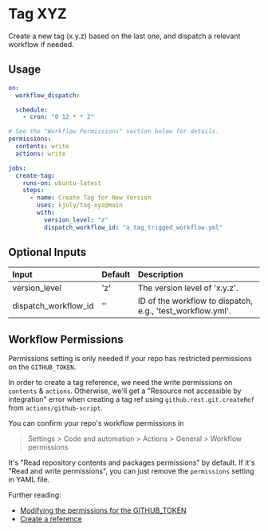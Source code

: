 # Tag XYZ
Create a new tag (x.y.z) based on the last one, and dispatch a relevant workflow if needed.

## Usage

```yaml
on:
  workflow_dispatch:

  schedule:
    - cron: "0 12 * * 2"

# See the "Workflow Permissions" section below for details.
permissions:
  contents: write
  actions: write

jobs:
  create-tag:
    runs-on: ubuntu-latest
    steps:
      - name: Create Tag for New Version
        uses: kjuly/tag-xyz@main
        with:
          version_level: "z"
          dispatch_workflow_id: "a_tag_trigged_workflow.yml"
```

## Optional Inputs

| Input | Default | Description
| :--- | :--- | :---
| version_level | 'z' | The version level of 'x.y.z'.
| dispatch_workflow_id | '' | ID of the workflow to dispatch, e.g., 'test_workflow.yml'.

## Workflow Permissions

Permissions setting is only needed if your repo has restricted permissions on the `GITHUB_TOKEN`.

In order to create a tag reference, we need the write permissions on `contents` & `actions`. Otherwise, we'll get a "Resource not accessible by integration" error when creating a tag ref using `github.rest.git.createRef` from `actions/github-script`.

You can confirm your repo's workflow permissions in

> Settings > Code and automation > Actions > General > Workflow permissions

It's "Read repository contents and packages permissions" by default. If it's "Read and write permissions", you can just remove the `permissions` setting in YAML file.

Further reading:  
- [Modifying the permissions for the GITHUB_TOKEN](https://docs.github.com/en/actions/security-guides/automatic-token-authentication#modifying-the-permissions-for-the-github_token)  
- [Create a reference](https://docs.github.com/en/rest/git/refs?apiVersion=2022-11-28#create-a-reference)  

